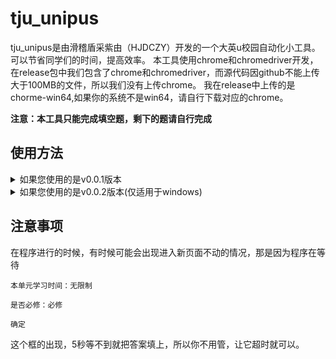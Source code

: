 # tju_unipus

tju_unipus是由滑稽盾采紫由（HJDCZY）开发的一个大英u校园自动化小工具。可以节省同学们的时间，提高效率。
本工具使用chrome和chromedriver开发，在release包中我们包含了chrome和chromedriver，而源代码因github不能上传大于100MB的文件，所以我们没有上传chrome。
我在release中上传的是chorme-win64,如果你的系统不是win64，请自行下载对应的chrome。

**注意：本工具只能完成填空题，剩下的题请自行完成**

## 使用方法

<details>

<summary>如果您使用的是v0.0.1版本</summary>
1. 安装python3.7及以上版本。

2. 在release页面下载v0.0.1版本的`tju_unipus.zip`并解压。

3. 将`config.py.example`重命名为`config.py`，用任意编辑器打开`config.py`，按照注释填写内容，将内容填写在引号之间。
 - 对于`user.name`和`user.password`，分别填写你的大英u校园账号和密码。
 - 对于`user.chormelocation`，进入chrome-win64文件夹，填写`chrome.exe`的绝对路径。
 - 对于`user.chromedriverlocation`，进入chromedriver-win64文件夹，填写`chromedriver.exe`的绝对路径。
 - 例如：
 ```python
 user.chormelocation = r"D:\code\unipus\tju_unipus\chrome-win64\chrome.exe"
user.chormedriverlocation = r"D:\code\unipus\tju_unipus\chromedriver-win64\chromedriver.exe"
```

4. 右键unipus.py-打开方式，用python打开

5. 运行后，程序会自动打开chrome并自动登录u校园，请手动跳过u校园环境检测，点进任意一个练习的界面并停留。

6. 完成第5步后，在弹出的cmd界面（黑色窗口）按一下回车（里面也会提示你）

7. 静待你的u校园自动完成

8. 完成后，按enter退出

</details>

<details>
<summary>如果您使用的是v0.0.2版本(仅适用于windows)</summary>

1. 在release页面下载v0.0.2版本的`tju_unipus.zip`并解压。

2. 补充config.ini文件，填写你的大英u校园账号和密码，以及chrome和chromedriver的路径。
    - 对于`chormelocation`，进入chrome-win64文件夹，填写`chrome.exe`的绝对路径。
    - 对于`chromedriverlocation`，进入chromedriver-win64文件夹，填写`chromedriver.exe`的绝对路径。
    注意不要加引号，正确的格式可以是
    ```ini
    chormelocation = D:\code\unipus\tju_unipus\chrome-win64\chrome.exe
    chormedriverlocation = D:\code\unipus\tju_unipus\chromedriver-win64\chromedriver.exe
    ```

3. 运行unipus4.exe

4. 运行后，程序会自动打开chrome并自动登录u校园，请手动跳过u校园环境检测，点进任意一个练习的界面并停留。

5. 完成第4步后，在弹出的cmd界面（黑色窗口）按一下回车（里面也会提示你）

6. 静待你的u校园自动完成

7. 完成后，按enter退出

</details>

## 注意事项

在程序进行的时候，有时候可能会出现进入新页面不动的情况，那是因为程序在等待
```
本单元学习时间：无限制

是否必修：必修

确定
```
这个框的出现，5秒等不到就把答案填上，所以你不用管，让它超时就可以。

